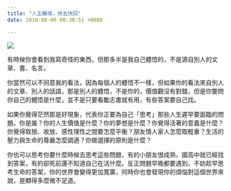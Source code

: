 ```yaml
---
title: "人生難得，快去快回"
date: 2010-08-08 00:38:51 +0800

---
```



![](/images/slum-area/44_5.png)







有時候你會看到我寫奇怪的東西，但那多半是我自己體悟的，不是源自別人的文章、書、名言。



你當然可以不同意我的看法，因為每個人的體悟不一樣，但如果你的看法來自別人的文章、別人的話語，那是別人的體悟，不是你的，價值觀沒有對錯，但是你要問你自己的體悟是什麼，並不是只要看勵志書就有用，有些答案要自己找。



如果你覺得茫然那是好現象，代表你正要為自己「思考」那些人生遲早要面臨的問題。你是誰？你的人生價值是什麼？你的夢想是什麼？你覺得活著的意義是什麼？你覺得取捨、收放、感性理性之間要怎麼平衡？朋友情人家人怎麼取輕重？生活的壓力與生命的尊嚴怎麼調適？你做選擇的原則是什麼？



你也可以思考你要什麼時候去思考這些問題，有的小朋友很成熟，國高中就已經找到答案，有的卻死前還不知道自己在活什麼。反正問題早晚都要遇到，不妨趁早思考生命的答案，你的世界會變得更加寬廣，同時你也會發現你的煩惱對這個世界來說，是顯得多麼微不足道。


